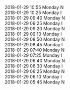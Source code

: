 2018-01-29 10:55 Monday  N  
2018-01-29 10:25 Monday  I  
2018-01-29 09:40 Monday  N  
2018-01-29 09:25 Monday  I  
2018-01-29 09:20 Monday  N  
2018-01-29 09:10 Monday  I  
2018-01-29 08:50 Monday  N  
2018-01-29 08:45 Monday  I  
2018-01-29 07:40 Monday  N  
2018-01-29 07:25 Monday  I  
2018-01-29 06:40 Monday  N  
2018-01-29 06:30 Monday  I  
2018-01-29 06:25 Monday  N  
2018-01-29 06:10 Monday  I  
2018-01-29 05:45 Monday  N  
